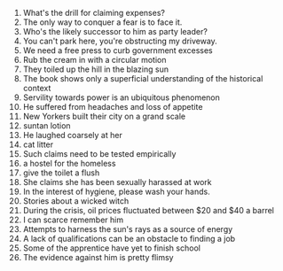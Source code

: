 
1. What's the drill for claiming expenses?
2. The only way to conquer a fear is to face it.
3. Who's the likely successor to him as party leader?
4. You can't park here, you're obstructing my driveway.
5. We need a free press to curb government excesses
6. Rub the cream in with a circular motion
7. They toiled up the hill in the blazing sun
8. The book shows only a superficial understanding of the historical context
9. Servility towards power is an ubiquitous phenomenon
10. He suffered from headaches and loss of appetite
11. New Yorkers built their city on a grand scale
12. suntan lotion
13. He laughed coarsely at her
14. cat litter
15. Such claims need to be tested empirically
16. a hostel for the homeless
17. give the toilet a flush
18. She claims she has been sexually harassed at work
19. In the interest of hygiene, please wash your hands.
20. Stories about a wicked witch
21. During the crisis, oil prices fluctuated between $20 and $40 a barrel
22. I can scarce remember him
23. Attempts to harness the sun's rays as a source of energy
24. A lack of qualifications can be an obstacle to finding a job
25. Some of the apprentice have yet to finish school
26. The evidence against him is pretty flimsy
